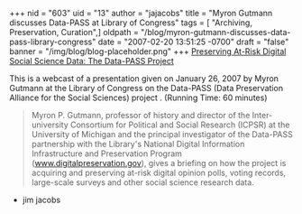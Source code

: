 +++
nid = "603"
uid = "13"
author = "jajacobs"
title = "Myron Gutmann discusses Data-PASS at Library of Congress"
tags = [ "Archiving, Preservation, Curation",]
oldpath = "/blog/myron-gutmann-discusses-data-pass-library-congress"
date = "2007-02-20 13:51:25 -0700"
draft = "false"
banner = "/img/blog/blog-placeholder.png"
+++
[Preserving At-Risk Digital Social Science Data: The Data-PASS
Project](http://www.loc.gov/today/cyberlc/feature_wdesc.php?rec=4018)

This is a webcast of a presentation given on January 26, 2007 by Myron
Gutmann at the Library of Congress on the Data-PASS (Data Preservation
Alliance for the Social Sciences) project . (Running Time: 60 minutes)

> Myron P. Gutmann, professor of history and director of the
> Inter-university Consortium for Political and Social Research (ICPSR)
> at the University of Michigan and the principal investigator of the
> Data-PASS partnership with the Library's National Digital Information
> Infrastructure and Preservation Program (www.digitalpreservation.gov),
> gives a briefing on how the project is acquiring and preserving
> at-risk digital opinion polls, voting records, large-scale surveys and
> other social science research data.

- jim jacobs
